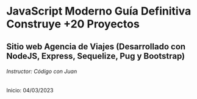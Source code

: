 # JavaScript Moderno Guía Definitiva Construye +20 Proyectos
## Sitio web Agencia de Viajes (Desarrollado con NodeJS, Express, Sequelize, Pug y Bootstrap)
###### Instructor: Código con Juan
Inicio: 04/03/2023